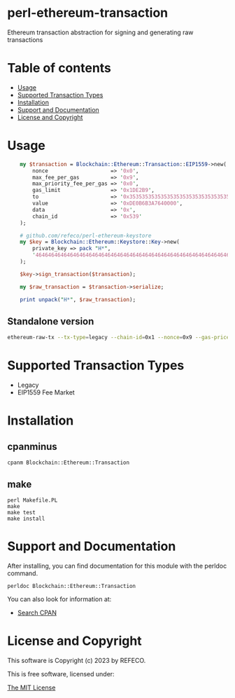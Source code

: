 # perl-ethereum-transaction

Ethereum transaction abstraction for signing and generating raw transactions

# Table of contents

- [Usage](#usage)
- [Supported Transaction Types](#supported-transaction-types)
- [Installation](#installation)
- [Support and Documentation](#support-and-documentation)
- [License and Copyright](#license-and-copyright)

# Usage

```perl
    my $transaction = Blockchain::Ethereum::Transaction::EIP1559->new(
        nonce                    => '0x0',
        max_fee_per_gas          => '0x9',
        max_priority_fee_per_gas => '0x0',
        gas_limit                => '0x1DE2B9',
        to                       => '0x3535353535353535353535353535353535353535'
        value                    => '0xDE0B6B3A7640000',
        data                     => '0x',
        chain_id                 => '0x539'
    );

    # github.com/refeco/perl-ethereum-keystore
    my $key = Blockchain::Ethereum::Keystore::Key->new(
        private_key => pack "H*",
        '4646464646464646464646464646464646464646464646464646464646464646'
    );

    $key->sign_transaction($transaction);

    my $raw_transaction = $transaction->serialize;

    print unpack("H*", $raw_transaction);
```

## Standalone version

```bash
ethereum-raw-tx --tx-type=legacy --chain-id=0x1 --nonce=0x9 --gas-price=0x4A817C800 --gas-limit=0x5208 --to=0x3535353535353535353535353535353535353535 --value=0xDE0B6B3A7640000 --pk=0x4646464646464646464646464646464646464646464646464646464646464646
```

# Supported Transaction Types

- Legacy
- EIP1559 Fee Market

# Installation

## cpanminus

```
cpanm Blockchain::Ethereum::Transaction
```

## make

```
perl Makefile.PL
make
make test
make install
```

# Support and Documentation

After installing, you can find documentation for this module with the
perldoc command.

```
perldoc Blockchain::Ethereum::Transaction
```

You can also look for information at:

- [Search CPAN](https://metacpan.org/release/Blockchain-Ethereum-Transaction)

# License and Copyright

This software is Copyright (c) 2023 by REFECO.

This is free software, licensed under:

  [The MIT License](./LICENSE)
